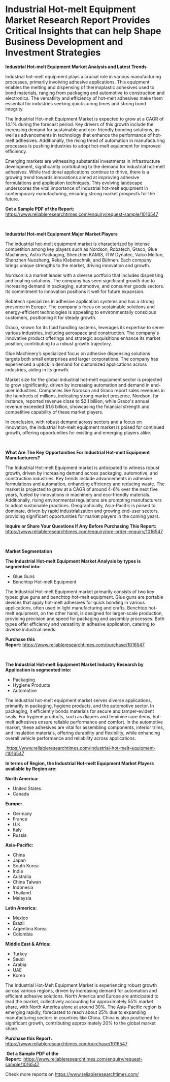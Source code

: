 <p><h1>Industrial Hot-melt Equipment Market Research Report Provides Critical Insights that can help Shape Business Development and Investment Strategies</h1></p><p><strong>Industrial Hot-melt Equipment Market Analysis and Latest Trends</strong></p>
<p><p>Industrial hot-melt equipment plays a crucial role in various manufacturing processes, primarily involving adhesive applications. This equipment enables the melting and dispensing of thermoplastic adhesives used to bond materials, ranging from packaging and automotive to construction and electronics. The versatility and efficiency of hot-melt adhesives make them essential for industries seeking quick curing times and strong bond integrity.</p><p>The Industrial Hot-melt Equipment Market is expected to grow at a CAGR of 14.1% during the forecast period. Key drivers of this growth include the increasing demand for sustainable and eco-friendly bonding solutions, as well as advancements in technology that enhance the performance of hot-melt adhesives. Additionally, the rising trend of automation in manufacturing processes is pushing industries to adopt hot-melt equipment for improved efficiency.</p><p>Emerging markets are witnessing substantial investments in infrastructure development, significantly contributing to the demand for industrial hot-melt adhesives. While traditional applications continue to thrive, there is a growing trend towards innovations aimed at improving adhesive formulations and application techniques. This evolving landscape underscores the vital importance of industrial hot-melt equipment in contemporary manufacturing, ensuring strong market prospects for the future.</p></p>
<p><strong>Get a Sample PDF of the Report:&nbsp;</strong> <a href="https://www.reliableresearchtimes.com/enquiry/request-sample/1016547?utm_campaign=2294&utm_medium=2&utm_source=Github&utm_content=ia&utm_term=21032025&utm_id=industrial-hot-melt-equipment">https://www.reliableresearchtimes.com/enquiry/request-sample/1016547</a></p>
<p>&nbsp;</p>
<p><strong>Industrial Hot-melt Equipment Major Market Players</strong></p>
<p><p>The industrial hot-melt equipment market is characterized by intense competition among key players such as Nordson, Robatech, Graco, Glue Machinery, Astro Packaging, Shenzhen KAMIS, ITW Dynatec, Valco Melton, Shenzhen Nuosheng, Reka Klebetechnik, and Bühnen. Each company brings unique strengths to the market, driving innovation and growth.</p><p>Nordson is a market leader with a diverse portfolio that includes dispensing and coating solutions. The company has seen significant growth due to increasing demand in packaging, automotive, and consumer goods sectors. Its commitment to innovation positions it well for future expansion.</p><p>Robatech specializes in adhesive application systems and has a strong presence in Europe. The company's focus on sustainable solutions and energy-efficient technologies is appealing to environmentally conscious customers, positioning it for steady growth.</p><p>Graco, known for its fluid handling systems, leverages its expertise to serve various industries, including aerospace and construction. The company's innovative product offerings and strategic acquisitions enhance its market position, contributing to a robust growth trajectory.</p><p>Glue Machinery’s specialized focus on adhesive dispensing solutions targets both small enterprises and larger corporations. The company has experienced a uptick in demand for customized applications across industries, aiding in its growth.</p><p>Market size for the global industrial hot-melt equipment sector is projected to grow significantly, driven by increasing automation and demand in end-user industries. Companies like Nordson and Graco report sales revenues in the hundreds of millions, indicating strong market presence. Nordson, for instance, reported revenue close to $2.1 billion, while Graco's annual revenue exceeded $1.6 billion, showcasing the financial strength and competitive capability of these market players.</p><p>In conclusion, with robust demand across sectors and a focus on innovation, the industrial hot-melt equipment market is poised for continued growth, offering opportunities for existing and emerging players alike.</p></p>
<p>&nbsp;</p>
<p><strong>What Are The Key Opportunities For Industrial Hot-melt Equipment Manufacturers?</strong></p>
<p><p>The Industrial Hot-melt Equipment market is anticipated to witness robust growth, driven by increasing demand across packaging, automotive, and construction industries. Key trends include advancements in adhesive formulations and automation, enhancing efficiency and reducing waste. The market is projected to grow at a CAGR of around 4-6% over the next five years, fueled by innovations in machinery and eco-friendly materials. Additionally, rising environmental regulations are prompting manufacturers to adopt sustainable practices. Geographically, Asia-Pacific is poised to dominate, driven by rapid industrialization and growing end-user sectors, providing significant opportunities for market players in the coming years.</p></p>
<p><strong>Inquire or Share Your Questions If Any Before Purchasing This Report:</strong> <a href="https://www.reliableresearchtimes.com/enquiry/pre-order-enquiry/1016547?utm_campaign=2294&utm_medium=2&utm_source=Github&utm_content=ia&utm_term=21032025&utm_id=industrial-hot-melt-equipment">https://www.reliableresearchtimes.com/enquiry/pre-order-enquiry/1016547</a></p>
<p>&nbsp;</p>
<p><strong>Market Segmentation</strong></p>
<p><strong>The Industrial Hot-melt Equipment Market Analysis by types is segmented into:</strong></p>
<p><ul><li>Glue Guns</li><li>Benchtop Hot-melt Equipment</li></ul></p>
<p><p>The Industrial Hot-melt Equipment market primarily consists of two key types: glue guns and benchtop hot-melt equipment. Glue guns are portable devices that apply hot-melt adhesives for quick bonding in various applications, often used in light manufacturing and crafts. Benchtop hot-melt equipment, on the other hand, is designed for larger-scale production, providing precision and speed for packaging and assembly processes. Both types offer efficiency and versatility in adhesive application, catering to diverse industrial needs.</p></p>
<p><strong>Purchase this Report:&nbsp;</strong><a href="https://www.reliableresearchtimes.com/purchase/1016547?utm_campaign=2294&utm_medium=2&utm_source=Github&utm_content=ia&utm_term=21032025&utm_id=industrial-hot-melt-equipment">https://www.reliableresearchtimes.com/purchase/1016547</a></p>
<p>&nbsp;</p>
<p><strong>The Industrial Hot-melt Equipment Market Industry Research by Application is segmented into:</strong></p>
<p><ul><li>Packaging</li><li>Hygiene Products</li><li>Automotive</li></ul></p>
<p><p>The industrial hot-melt equipment market serves diverse applications, primarily in packaging, hygiene products, and the automotive sector. In packaging, it efficiently bonds materials for secure and tamper-evident seals. For hygiene products, such as diapers and feminine care items, hot-melt adhesives ensure reliable performance and comfort. In the automotive market, these adhesives are vital for assembling components, interior trims, and insulation materials, offering durability and flexibility, while enhancing overall vehicle performance and reliability across applications.</p></p>
<p><a href="https://www.reliableresearchtimes.com/industrial-hot-melt-equipment-r1016547?utm_campaign=2294&utm_medium=2&utm_source=Github&utm_content=ia&utm_term=21032025&utm_id=industrial-hot-melt-equipment">&nbsp;https://www.reliableresearchtimes.com/industrial-hot-melt-equipment-r1016547</a></p>
<p><strong>In terms of Region, the Industrial Hot-melt Equipment Market Players available by Region are:</strong></p>
<p>
    <p> <strong> North America: </strong>
        <ul>
            <li>United States</li>
            <li>Canada</li>
        </ul>
        </p> 
    <p> <strong> Europe: </strong>
        <ul>
            <li>Germany</li>
            <li>France</li>
            <li>U.K.</li>
            <li>Italy</li>
            <li>Russia</li>
        </ul>
        </p> 
    <p> <strong> Asia-Pacific: </strong>
        <ul>
            <li>China</li>
            <li>Japan</li>
            <li>South Korea</li>
            <li>India</li>
            <li>Australia</li>
            <li>China Taiwan</li>
            <li>Indonesia</li>
            <li>Thailand</li>
            <li>Malaysia</li>
        </ul>
        </p> 
    <p> <strong> Latin America: </strong>
        <ul>
            <li>Mexico</li>
            <li>Brazil</li>
            <li>Argentina Korea</li>
            <li>Colombia</li>
        </ul>
        </p> 
    <p> <strong> Middle East & Africa: </strong>
        <ul>
            <li>Turkey</li>
            <li>Saudi</li>
            <li>Arabia</li>
            <li>UAE</li>
            <li>Korea</li>
        </ul>
    </p>
    </p>
<p><p>The Industrial Hot-Melt Equipment Market is experiencing robust growth across various regions, driven by increasing demand for automation and efficient adhesive solutions. North America and Europe are anticipated to lead the market, collectively accounting for approximately 55% market share, with North America alone at around 30%. The Asia-Pacific region is emerging rapidly, forecasted to reach about 25% due to expanding manufacturing sectors in countries like China. China is also positioned for significant growth, contributing approximately 20% to the global market share.</p></p>
<p><strong>Purchase this Report: </strong><a href="https://www.reliableresearchtimes.com/purchase/1016547?utm_campaign=2294&utm_medium=2&utm_source=Github&utm_content=ia&utm_term=21032025&utm_id=industrial-hot-melt-equipment">https://www.reliableresearchtimes.com/purchase/1016547</a></p>
<p>&nbsp;<strong>Get a Sample PDF of the Report:&nbsp;&nbsp;</strong><a href="https://www.reliableresearchtimes.com/enquiry/request-sample/1016547?utm_campaign=2294&utm_medium=2&utm_source=Github&utm_content=ia&utm_term=21032025&utm_id=industrial-hot-melt-equipment">https://www.reliableresearchtimes.com/enquiry/request-sample/1016547</a></p>
<p><strong></strong></p>
<p>Check more reports on <a href="https://www.reliableresearchtimes.com/?utm_campaign=2294&utm_medium=2&utm_source=Github&utm_content=ia&utm_term=21032025&utm_id=industrial-hot-melt-equipment">https://www.reliableresearchtimes.com/</a></p>